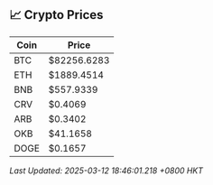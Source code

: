 ## 📈 Crypto Prices

| Coin | Price |
| ---- | ----- |
| BTC | $82256.6283 |
| ETH | $1889.4514 |
| BNB | $557.9339 |
| CRV | $0.4069 |
| ARB | $0.3402 |
| OKB | $41.1658 |
| DOGE | $0.1657 |

_Last Updated: 2025-03-12 18:46:01.218 +0800 HKT_